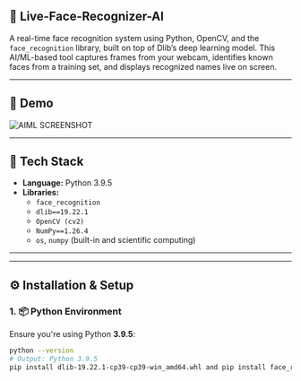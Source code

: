 ## 🎯 Live-Face-Recognizer-AI

A real-time face recognition system using Python, OpenCV, and the `face_recognition` library, built on top of Dlib’s deep learning model. This AI/ML-based tool captures frames from your webcam, identifies known faces from a training set, and displays recognized names live on screen.

---

## 📸 Demo

![AIML SCREENSHOT](https://github.com/user-attachments/assets/720dcd49-5c50-45bb-b27d-1b2e835f6f0b)


---

## 🧠 Tech Stack

- **Language:** Python 3.9.5
- **Libraries:**
  - `face_recognition`
  - `dlib==19.22.1`
  - `OpenCV (cv2)`
  - `NumPy==1.26.4`
  - `os`, `numpy` (built-in and scientific computing)

---


---

## ⚙️ Installation & Setup

### 1. 📦 Python Environment
Ensure you're using Python **3.9.5**:

```bash
python --version
# Output: Python 3.9.5
pip install dlib-19.22.1-cp39-cp39-win_amd64.whl and pip install face_recognition and then pip install numpy==1.26.4  


